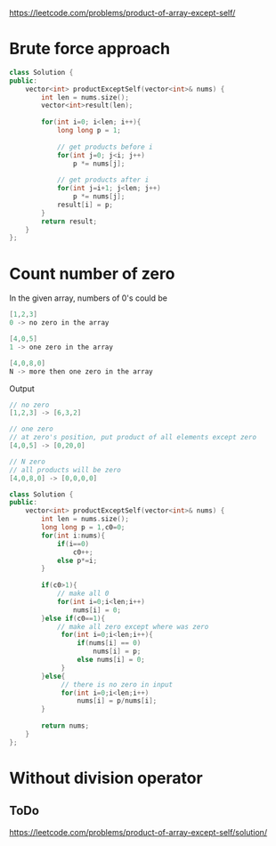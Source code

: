 https://leetcode.com/problems/product-of-array-except-self/

# Brute force approach
```cpp
class Solution {
public:
    vector<int> productExceptSelf(vector<int>& nums) {
        int len = nums.size();
        vector<int>result(len);
        
        for(int i=0; i<len; i++){
            long long p = 1;
          
            // get products before i
            for(int j=0; j<i; j++)
                p *= nums[j];
            
            // get products after i
            for(int j=i+1; j<len; j++)
                p *= nums[j];
            result[i] = p;
        }
        return result;
    }
};
```

# Count number of zero
In the given array, numbers of 0's could be
```cpp
[1,2,3]
0 -> no zero in the array

[4,0,5]
1 -> one zero in the array

[4,0,8,0]
N -> more then one zero in the array
```
Output
```cpp
// no zero
[1,2,3] -> [6,3,2]

// one zero
// at zero's position, put product of all elements except zero
[4,0,5] -> [0,20,0]

// N zero
// all products will be zero
[4,0,8,0] -> [0,0,0,0]
```

```cpp
class Solution {
public:
    vector<int> productExceptSelf(vector<int>& nums) {
        int len = nums.size();
        long long p = 1,c0=0;
        for(int i:nums){
            if(i==0) 
                c0++;
            else p*=i;
        }
        
        if(c0>1){
            // make all 0
            for(int i=0;i<len;i++)
                nums[i] = 0;
        }else if(c0==1){
            // make all zero except where was zero
             for(int i=0;i<len;i++){
                 if(nums[i] == 0)
                     nums[i] = p;
                 else nums[i] = 0;
             }
        }else{
             // there is no zero in input
             for(int i=0;i<len;i++) 
                 nums[i] = p/nums[i];
        }
        
        return nums;
    }
};
```

# Without division operator 
## ToDo

https://leetcode.com/problems/product-of-array-except-self/solution/
